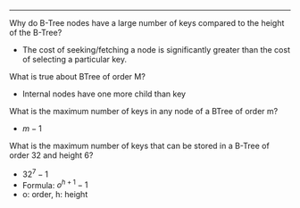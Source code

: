 ***
Why do B-Tree nodes have a large number of keys compared to the height of the B-Tree?
* The cost of seeking/fetching a node is significantly greater than the cost of selecting a particular key.

What is true about BTree of order M?
* Internal nodes have one more child than key

What is the maximum number of keys in any node of a BTree of order m?
* $m - 1$

What is the maximum number of keys that can be stored in a B-Tree of order 32 and height 6?
* $32^7 - 1$
* Formula: $o^{h+1}-1$
* o: order, h: height


